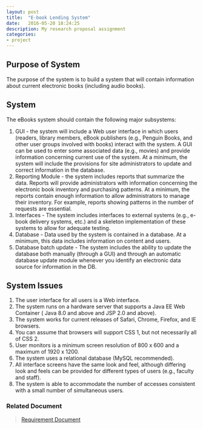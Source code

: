 ```yaml
---
layout: post
title:  "E-book Lending System"
date:   2016-05-20 18:24:25
description: My research proposal assignment
categories:
- project
---
```


## Purpose of System
The purpose of the system is to build a system that will contain information about current electronic books (including audio books).

## System
The eBooks system should contain the following major subsystems:

1. GUI - the system will include a Web user interface in which users (readers, library members, eBook publishers (e.g., Penguin Books, and other user groups involved with books) interact with the system. A GUI can be used to enter some associated data (e.g., movies) and provide information concerning current use of the system. At a minimum, the system will include the provisions for site administrators to update and correct information in the database.
2. Reporting Module - the system includes reports that summarize the data. Reports will provide administrators with information concerning the electronic book inventory and purchasing patterns. At a minimum, the reports contain enough information to allow administrators to manage their inventory. For example, reports showing patterns in the number of requests are essential.
3. Interfaces - The system includes interfaces to external systems (e.g., e-book delivery systems, etc.) and a skeleton implementation of these systems to allow for adequate testing.
4. Database - Data used by the system is contained in a database. At a minimum, this data includes information on content and users.
5. Database batch update - The system includes the ability to update the database both manually (through a GUI) and through an automatic database update module whenever you identify an electronic data source for information in the DB.

## System Issues
1. The user interface for all users is a Web interface.
2. The system runs on a hardware server that supports a Java EE Web Container ( Java 8.0 and above and JSP 2.0 and above).
3. The system works for current releases of Safari, Chrome, Firefox, and IE browsers.
4. You can assume that browsers will support CSS 1, but not necessarily all of CSS 2.
5. User monitors is a minimum screen resolution of 800 x 600 and a maximum of 1920 x 1200.
6. The system uses a relational database (MySQL recommended).
7. All interface screens have the same look and feel, although differing look and feels can be provided for different types of users (e.g., faculty and staff).
8. The system is able to accommodate the number of accesses consistent with a small number of simultaneous users.

### Related Document
> [Requirement Document]({{site.baseurl}}/cse308/RequiremetDocument.pdf)

